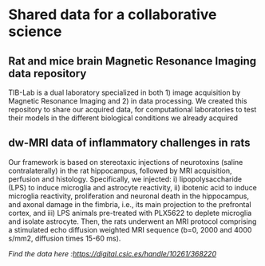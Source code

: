 # Shared data for a collaborative science
## Rat and mice brain Magnetic Resonance Imaging data repository

TIB-Lab is a dual laboratory specialized in both 1) image acquisition by Magnetic Resonance Imaging and 2) in data processing. We created this repository to share our acquired data, for computational laboratories to test their models in the different biological conditions we already acquired 


## dw-MRI data of inflammatory challenges in rats 

Our framework is based on stereotaxic injections of neurotoxins (saline contralaterally) in the rat hippocampus, followed by MRI acquisition, perfusion and histology. Specifically, we injected: 
i) lipopolysaccharide (LPS) to induce microglia and astrocyte reactivity, 
ii) ibotenic acid to induce microglia reactivity, proliferation and neuronal death in the hippocampus, and axonal damage in the fimbria, i.e., its main projection to the prefrontal cortex, and 
iii) LPS animals pre-treated with PLX5622 to deplete microglia and isolate astrocyte. 
Then, the rats underwent an MRI protocol comprising a stimulated echo diffusion weighted MRI sequence (b=0, 2000 and 4000 s/mm2, diffusion times 15-60 ms).

 _Find the data here :https://digital.csic.es/handle/10261/368220_
